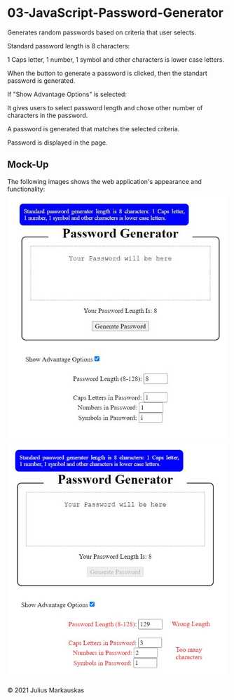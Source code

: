 # 03-JavaScript-Password-Generator

Generates random passwords based on criteria that user selects.

Standard password length is 8 characters: 

1 Caps letter, 1 number, 1 symbol and other characters is lower case letters.

When the button to generate a password is clicked, then the standart password is generated.

If "Show Advantage Options" is selected:

It gives users to select password length and chose other number of characters in the password.

A password is generated that matches the selected criteria.

Password is displayed in the page.

## Mock-Up
The following images shows the web application's appearance and functionality:
![The Password Generator 1.](./assets/images/no_error.JPG)
![The Password Generator 1.](./assets/images/error.JPG)


© 2021 Julius Markauskas